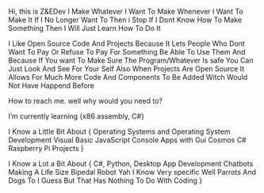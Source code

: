 Hi, this is Z&EDev
I Make Whatever I Want To Make Whenever I Want To Make It If I No Longer Want To Then i Stop If I Dont Know How To Make Something Then I Will Just Learn How To Do It

I Like Open Source Code And Projects Because It Lets People Who Dont Want To Pay Or Refuse To Pay For Something Be Able To Use Them 
And Because If You want To Make Sure The Program/Whatever Is safe You Can Just Look And See For Your Self
Also When Projects Are Open Source It Allows For Much More Code And Components To Be Added Witch Would Not Have Happend Before


How to reach me. well why would you need to?

I’m currently learning {x86 assembly, C#}

I Know a Little Bit About { Operating Systems and Operating System Development Visual Basic JavaScript Console Apps with Gui Cosmos C# Raspberry Pi Projects }

I Know a Lot a Bit About { C#, Python, Desktop App Development Chatbots Making A Life Size Bipedal Robot Yah I Know Very specific Well Parrots And Dogs To I Guess But That Has Nothing To Do With Coding }
